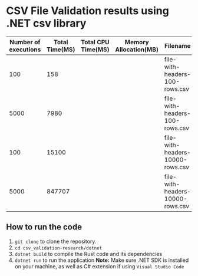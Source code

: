 # CSV File Validation results using .NET csv library

| **Number of executions** | **Total Time(MS)** | **Total CPU Time(MS)** |**Memory Allocation(MB)**|**Filename**|
| --------------- | --------------- | --------------- |--------------- | --------------- | 
| 100 |158|||file-with-headers-100-rows.csv|
| 5000|7980|||file-with-headers-100-rows.csv|
| 100 |15100|||file-with-headers-10000-rows.csv|
| 5000|847707|||file-with-headers-10000-rows.csv|

## How to run the code
1. `git clone` to clone the repository.
2. `cd csv_validation-research/dotnet`
3. `dotnet build` to compile the Rust code and its dependencies
4. `dotnet run` to run the application
 **Note:** Make sure .NET SDK is installed on your machine, as well as C# extension if using `Visual Studio Code`

